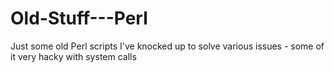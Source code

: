 # Old-Stuff---Perl

Just some old Perl scripts I've knocked up to solve various issues - some of it very hacky with system calls

